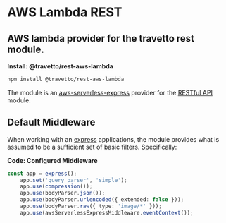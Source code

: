 <!-- This file was generated by the framweork and should not be modified directly -->
<!-- Please modify https://github.com/travetto/travetto/tree/1.0.0-devmodule/rest-aws-lambda/README.ts and execute "npm run docs" to rebuild -->
# AWS Lambda REST
## AWS lambda provider for the travetto rest module.

**Install: @travetto/rest-aws-lambda**
```bash
npm install @travetto/rest-aws-lambda
```

The module is an [aws-serverless-express](https://github.com/awslabs/aws-serverless-express/blob/master/README.md) provider for the [RESTful API](https://github.com/travetto/travetto/tree/1.0.0-dev/module/rest "Declarative api for RESTful APIs with support for the dependency injection module.") module.

## Default Middleware
When working with an [express](https://expressjs.com) applications, the module provides what is assumed to be a sufficient set of basic filters. Specifically:

**Code: Configured Middleware**
```typescript
const app = express();
    app.set('query parser', 'simple');
    app.use(compression());
    app.use(bodyParser.json());
    app.use(bodyParser.urlencoded({ extended: false }));
    app.use(bodyParser.raw({ type: 'image/*' }));
    app.use(awsServerlessExpressMiddleware.eventContext());
```

